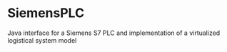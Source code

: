 # SiemensPLC

Java interface for a Siemens S7 PLC and implementation of a virtualized logistical system model
